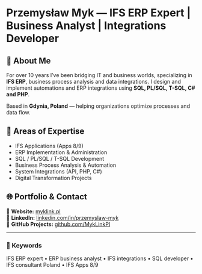 # Przemysław Myk — IFS ERP Expert | Business Analyst | Integrations Developer

## 💼 About Me
For over 10 years I’ve been bridging IT and business worlds, specializing in **IFS ERP**, business process analysis and data integrations.
I design and implement automations and ERP integrations using **SQL, PL/SQL, T-SQL, C# and PHP**.

Based in **Gdynia, Poland** — helping organizations optimize processes and data flow.

## 🧠 Areas of Expertise
- IFS Applications (Apps 8/9)
- ERP Implementation & Administration
- SQL / PL/SQL / T-SQL Development
- Business Process Analysis & Automation
- System Integrations (API, PHP, C#)
- Digital Transformation Projects

## 🌐 Portfolio & Contact
🔗 **Website:** [myklink.pl](https://myklink.pl)  
🔗 **LinkedIn:** [linkedin.com/in/przemyslaw-myk](https://www.linkedin.com/in/przemyslaw-myk/)  
🔗 **GitHub Projects:** [github.com/MykLinkPl](https://github.com/MykLinkPl)

---

### 🧭 Keywords
IFS ERP expert • ERP business analyst • IFS integrations • SQL developer • IFS consultant Poland • IFS Apps 8/9
